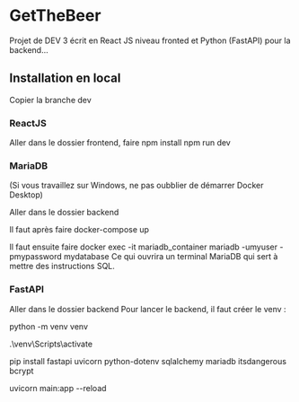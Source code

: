 # GetTheBeer
Projet de DEV 3 écrit en React JS niveau fronted et Python (FastAPI) pour la backend...

## Installation en local

Copier la branche dev

### ReactJS
Aller dans le dossier frontend, faire
npm install
npm run dev

### MariaDB
(Si vous travaillez sur Windows, ne pas oubblier de démarrer Docker Desktop)

Aller dans le dossier backend

Il faut après faire
docker-compose up

Il faut ensuite faire
docker exec -it mariadb_container mariadb -umyuser -pmypassword mydatabase
Ce qui ouvrira un terminal MariaDB qui sert à mettre des instructions SQL.

### FastAPI
Aller dans le dossier backend
Pour lancer le backend, il faut créer le venv :

python -m venv venv

.\venv\Scripts\activate

pip install fastapi uvicorn python-dotenv sqlalchemy mariadb itsdangerous bcrypt

uvicorn main:app --reload
